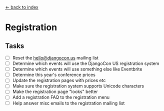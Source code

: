 [<- back to index](../README.md)

# Registration

## Tasks

- [ ] Reset the hello@djangocon.us mailing list
- [ ] Determine which events will use the DjangoCon US registration system
- [ ] Determine which events will use something else like Eventbrite
- [ ] Determine this year's conference prices
- [ ] Update the registration pages with prices etc
- [ ] Make sure the registration system supports Unicode characters
- [ ] Make the registration page "looks" better
- [ ] Add a registration FAQ to the registration menu
- [ ] Help answer misc emails to the registration mailing list
